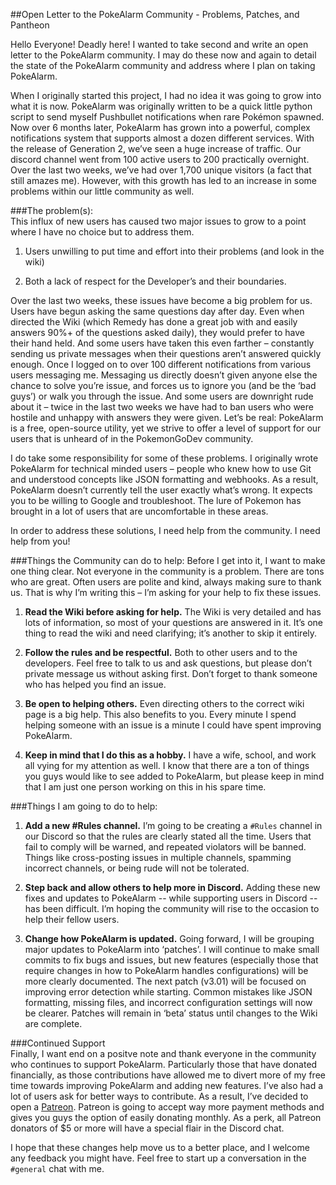 ##Open Letter to the PokeAlarm Community - Problems, Patches, and Pantheon

Hello Everyone! Deadly here! I wanted to take second and write an open letter to the PokeAlarm community. I may do these now and again to detail the state of the PokeAlarm community and address where I plan on taking PokeAlarm. 

When I originally started this project, I had no idea it was going to grow into what it is now. PokeAlarm was originally written to be a quick little python script to send myself Pushbullet notifications when rare Pokémon spawned. Now over 6 months later, PokeAlarm has grown into a powerful, complex notifications system that supports almost a dozen different services. With the release of Generation 2, we’ve seen a huge increase of traffic. Our discord channel went from 100 active users to 200 practically overnight. Over the last two weeks, we’ve had over 1,700 unique visitors (a fact that still amazes me). However, with this growth has led to an increase in some problems within our little community as well.  

###The problem(s):  
This influx of new users has caused two major issues to grow to a point where I have no choice but to address them.

1)	Users unwilling to put time and effort into their problems (and look in the wiki)

2)	Both a lack of respect for the Developer’s and their boundaries. 

Over the last two weeks, these issues have become a big problem for us. Users have begun asking the same questions day after day. Even when directed the Wiki (which Remedy has done a great job with and easily answers 90%+ of the questions asked daily), they would prefer to have their hand held. And some users have taken this even farther – constantly sending us private messages when their questions aren’t answered quickly enough. Once I logged on to over 100 different notifications from various users messaging me. Messaging us directly doesn’t given anyone else the chance to solve you’re issue, and forces us to ignore you (and be the ‘bad guys’) or walk you through the issue. And some users are downright rude about it – twice in the last two weeks we have had to ban users who were hostile and unhappy with answers they were given. Let’s be real: PokeAlarm is a free, open-source utility, yet we strive to offer a level of support for our users that is unheard of in the PokemonGoDev community.

I do take some responsibility for some of these problems. I originally wrote PokeAlarm for technical minded users – people who knew how to use Git and understood concepts like JSON formatting and webhooks. As a result, PokeAlarm doesn’t currently tell the user exactly what’s wrong. It expects you to be willing to Google and troubleshoot. The lure of Pokemon has brought in a lot of users that are uncomfortable in these areas.

In order to address these solutions, I need help from the community. I need help from you!  

###Things the Community can do to help:
Before I get into it, I want to make one thing clear. Not everyone in the community is a problem. There are tons who are great. Often users are polite and kind, always making sure to thank us. That is why I’m writing this – I’m asking for your help to fix these issues. 

1)	**Read the Wiki before asking for help.** The Wiki is very detailed and has lots of information, so most of your questions are answered in it. It’s one thing to read the wiki and need clarifying; it’s another to skip it entirely. 

2)	**Follow the rules and be respectful.** Both to other users and to the developers. Feel free to talk to us and ask questions, but please don’t private message us without asking first. Don’t forget to thank someone who has helped you find an issue. 

3)	**Be open to helping others.** Even directing others to the correct wiki page is a big help. This also benefits to you. Every minute I spend helping someone with an issue is a minute I could have spent improving PokeAlarm. 

4)	**Keep in mind that I do this as a hobby.** I have a wife, school, and work all vying for my attention as well. I know that there are a ton of things you guys would like to see added to PokeAlarm, but please keep in mind that I am just one person working on this in his spare time. 

###Things I am going to do to help:   

1)	__Add a new #Rules channel.__ I’m going to be creating a `#Rules` channel in our Discord so that the rules are clearly stated all the time. Users that fail to comply will be warned, and repeated violators will be banned. Things like cross-posting issues in multiple channels, spamming incorrect channels, or being rude will not be tolerated.

2)	__Step back and allow others to help more in Discord.__ Adding these new fixes and updates to PokeAlarm -- while supporting users in Discord -- has been difficult.  I’m hoping the community will rise to the occasion to help their fellow users.

3)	__Change how PokeAlarm is updated.__ Going forward, I will be grouping major updates to PokeAlarm into ‘patches’. I will continue to make small commits to fix bugs and issues, but new features (especially those that require changes in how to PokeAlarm handles configurations) will be more clearly documented. The next patch (v3.01) will be focused on improving error detection while starting. Common mistakes like JSON formatting, missing files, and incorrect configuration settings will now be clearer. Patches will remain in ‘beta’ status until changes to the Wiki are complete. 

###Continued Support  
 Finally, I want end on a positve note and thank everyone in the community who continues to support PokeAlarm. Particularly those that have donated financially, as those contributions have allowed me to divert more of my free time towards improving PokeAlarm and adding new features. I’ve also had a lot of users ask for better ways to contribute. As a result, I’ve decided to open a [Patreon](https://www.patreon.com/pokealarm). Patreon is going to accept way more payment methods and gives you guys the option of easily donating monthly. As a perk, all Patreon donators of $5 or more will have a special flair in the Discord chat. 
 
 I hope that these changes help move us to a better place, and I welcome any feedback you might have. Feel free to start up a conversation in the `#general` chat with me.